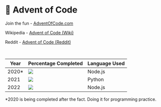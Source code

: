 # 🎄 Advent of Code

Join the fun - <a href="https://adventofcode.com/">AdventOfCode.com</a>

Wikipedia - <a href="https://en.wikipedia.org/wiki/Advent_of_Code">Advent of Code (Wiki)</a>

Reddit - <a href="https://www.reddit.com/r/adventofcode/">Advent of Code (Reddit)</a>

<br>

<!-- https://github.com/gepser/markdown-progress -->
| Year            | Percentage Completed              | Language Used           |
| --------------- | --------------------------------- | ----------------------- |
| 2020*           | ![](https://geps.dev/progress/00) | Node.js                 |
| 2021            | ![](https://geps.dev/progress/09) | Python                  |
| 2022            | ![](https://geps.dev/progress/00) | Node.js                 |

*2020 is being completed after the fact.  Doing it for programming practice. 